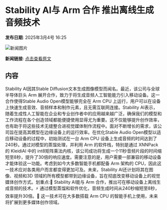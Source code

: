 # Stability AI与 Arm 合作 推出离线生成音频技术

**发布日期**: 2025年3月4号 16:25

![新闻图片](https://upload.chinaz.com/2025/0304/6387670231415639939332526.png)

**新闻链接**: [点击查看原文](https://www.aibase.com/zh/news/15936)

## 内容

Stability AI因其Stable Diffusion文本生成图像模型而闻名。最近，该公司与全球半导体巨头 Arm 展开合作，致力于将生成音频人工智能能力引入移动设备。这一合作使得Stable Audio Open模型能够完全在 Arm CPU 上运行，用户可以在设备上快速生成音效、音频样本和制作元素，且无需互联网连接。Stability AI表示，随着生成性人工智能在企业和专业创作者中的应用越来越广泛，确保我们的模型和工作流程在各个创造领域都能便捷使用显得尤为重要。这不仅能够提升创作效率，也有助于将这些技术无缝整合进视觉媒体制作流程中。面对不断增长的需求，该公司旨在提高其模型在边缘设备上的运行效率。在优化Stable Audio Open模型以适应移动设备的过程中，初始测试在一台 Arm CPU 设备上生成音频的时间达到了240秒。通过对模型的蒸馏处理，并利用 Arm 的软件栈，特别是通过 XNNPack 的 KleidiAI 中的 int8矩阵乘法内核，该公司成功将生成一个11秒音频片段的时间缩短至8秒，提升了30倍的响应速度。需要注意的是，用户需要一部兼容的移动设备才能体验这一功能。考虑到如今大多数智能手机都配备 Arm 架构的 CPU，因此这一技术应对各类用户而言都变得更加可及。未来，Stability AI还计划将其在图像、视频和3D 领域的所有模型都带到边缘设备，旨在彻底改变移动设备上的视觉媒体创作方式。划重点:🌟 Stability AI能与 Arm 合作，推出可在移动设备上离线生成音频的技术。⚡ 通过模型蒸馏和软件优化，音频生成时间从240秒缩短至8秒，效率提升30倍。📱 这一技术可在大多数搭载 Arm CPU 的智能手机上使用，未来将扩展到更多媒体创作领域。
